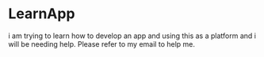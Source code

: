 # LearnApp
i am trying to learn how to develop an app and using this as a platform and i will be needing help.
Please refer to my email to help me.
